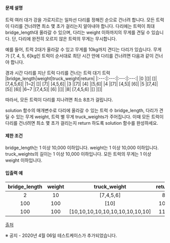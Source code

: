 #### 문제 설명
트럭 여러 대가 강을 가로지르는 일차선 다리를 정해진 순으로 건너려 합니다. 모든 트럭이 다리를 건너려면 최소 몇 초가 걸리는지 알아내야 합니다. 다리에는 트럭이 최대 bridge_length대 올라갈 수 있으며, 다리는 weight 이하까지의 무게를 견딜 수 있습니다. 단, 다리에 완전히 오르지 않은 트럭의 무게는 무시합니다.

예를 들어, 트럭 2대가 올라갈 수 있고 무게를 10kg까지 견디는 다리가 있습니다. 무게가 [7, 4, 5, 6]kg인 트럭이 순서대로 최단 시간 안에 다리를 건너려면 다음과 같이 건너야 합니다.

경과 시간	다리를 지난 트럭	다리를 건너는 트럭	대기 트럭
|bridge_length|weight|truck_weight|return|
|:---:|:---:|:---:|:---:|
|0	|[]|	[]|	[7,4,5,6]|
|1~2|	[]|	[7]|	[4,5,6]|
|3	|[7]|	[4]	|[5,6]|
|4	|[7]|	[4,5]|	[6]|
|5	|[7,4]|	[5]|	[6]|
|6~7	|[7,4,5]|	[6]	|[]|
|8|	[7,4,5,6]	|[]	|[]|

따라서, 모든 트럭이 다리를 지나려면 최소 8초가 걸립니다.

solution 함수의 매개변수로 다리에 올라갈 수 있는 트럭 수 bridge_length, 다리가 견딜 수 있는 무게 weight, 트럭 별 무게 truck_weights가 주어집니다. 이때 모든 트럭이 다리를 건너려면 최소 몇 초가 걸리는지 return 하도록 solution 함수를 완성하세요.

#### 제한 조건
bridge_length는 1 이상 10,000 이하입니다.
weight는 1 이상 10,000 이하입니다.
truck_weights의 길이는 1 이상 10,000 이하입니다.
모든 트럭의 무게는 1 이상 weight 이하입니다.

#### 입출력 예
|bridge_length|weight|truck_weight|return|
|:---:|:---:|:---:|:---:|
|2|	10	|[7,4,5,6]|	8|
|100|	100|	[10]	|101|
|100|	100|	[10,10,10,10,10,10,10,10,10,10]	|110|

[출처](https://programmers.co.kr/learn/courses/30/lessons/42583)


※ 공지 - 2020년 4월 06일 테스트케이스가 추가되었습니다.
